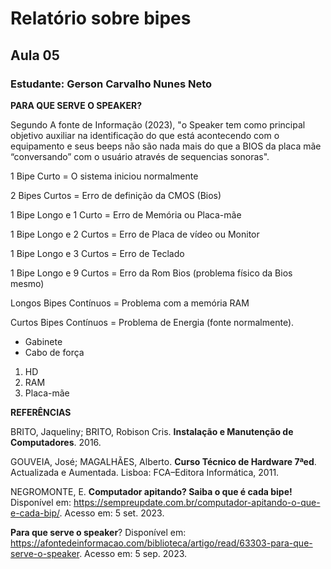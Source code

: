 
# Relatório sobre bipes 
## Aula 05
### **Estudante**: Gerson Carvalho Nunes Neto

**PARA QUE SERVE O SPEAKER?**

Segundo A fonte de Informação (2023), "o Speaker tem como principal objetivo auxiliar na identificação do que está acontecendo com o equipamento e seus beeps não são nada mais do que a BIOS da placa mãe “conversando” com o usuário através de sequencias sonoras".

1 Bipe Curto = O sistema iniciou normalmente

2 Bipes Curtos = Erro de definição da CMOS (Bios)

1 Bipe Longo e 1 Curto = Erro de Memória ou Placa-mãe

1 Bipe Longo e 2 Curtos = Erro de Placa de vídeo ou Monitor

1 Bipe Longo e 3 Curtos = Erro de Teclado

1 Bipe Longo e 9 Curtos = Erro da Rom Bios (problema físico da Bios mesmo)

Longos Bipes Contínuos = Problema com a memória RAM

Curtos Bipes Contínuos = Problema de Energia (fonte normalmente).

- Gabinete
- Cabo de força
1. HD
2. RAM
3. Placa-mãe



**REFERÊNCIAS**

BRITO, Jaqueliny; BRITO, Robison Cris. **Instalação e Manutenção de Computadores**. 2016.

GOUVEIA, José; MAGALHÃES, Alberto. **Curso Técnico de Hardware 7ªed**. Actualizada e Aumentada. Lisboa: FCA–Editora Informática, 2011.

NEGROMONTE, E. **Computador apitando? Saiba o que é cada bipe!** Disponível em: <https://sempreupdate.com.br/computador-apitando-o-que-e-cada-bip/>. Acesso em: 5 set. 2023.

**Para que serve o speaker**? Disponível em: <https://afontedeinformacao.com/biblioteca/artigo/read/63303-para-que-serve-o-speaker>. Acesso em: 5 sep. 2023.





